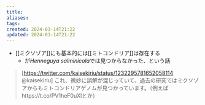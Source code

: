 ```yaml
---
title: 
aliases: 
tags: 
created: 2024-03-14T21:22
updated: 2024-03-14T21:22
---
```


- [[ミクソゾア]]にも基本的には[[ミトコンドリア]]は存在する
  - が*Henneguya salminicola*では見つからなかった、という話

> [https://twitter.com/kaisekiriu/status/1232295781652058114 @kaisekiriu]
> これ、微妙に誤解が混じっていて、過去の研究ではミクソゾアからもミトコンドリアゲノムが見つかっています。（例えばhttps://t.co/PV1heF0uXlとか）